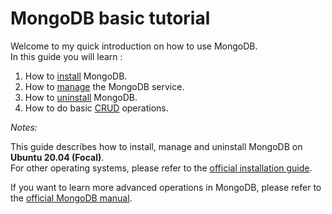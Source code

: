 # MongoDB basic tutorial

Welcome to my quick introduction on how to use MongoDB.  
In this guide you will learn :

1. How to [install](install.md) MongoDB.
1. How to [manage](manage.md) the MongoDB service.
1. How to [uninstall](uninstall.md) MongoDB.
1. How to do basic [CRUD](CRUD.md) operations.

_Notes:_

This guide describes how to install, manage and uninstall MongoDB on **Ubuntu 20.04 (Focal)**.  
For other operating systems, please refer to the [official installation guide](https://docs.mongodb.com/manual/administration/install-community/).

If you want to learn more advanced operations in MongoDB, please refer to the [official MongoDB manual](https://docs.mongodb.com/manual/).
